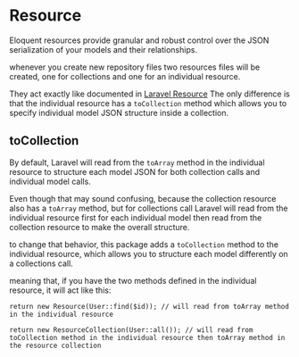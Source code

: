 # Resource
Eloquent resources provide granular and robust control over the JSON serialization of your models and their relationships.

whenever you create new repository files two resources files will be created, one for collections and one for an individual resource.

They act exactly like documented in [Laravel Resource](https://laravel.com/docs/eloquent-resources) The only difference is that the individual resource has a `toCollection` method which allows you to specify individual model JSON structure inside a collection.

## toCollection

By default, Laravel will read from the `toArray` method in the individual resource to structure each model JSON for both collection calls and individual model calls.

Even though that may sound confusing, because the collection resource also has a `toArray` method, but for collections call Laravel will read from the individual resource first for each individual model then read from the collection resource to make the overall structure.

to change that behavior, this package adds a `toCollection` method to the individual resource, which allows you to structure each model differently on a collections call.

meaning that, if you have the two methods defined in the individual resource, it will act like this:

```
return new Resource(User::find($id)); // will read from toArray method in the individual resource

return new ResourceCollection(User::all()); // will read from toCollection method in the individual resource then toArray method in the resource collection
```

